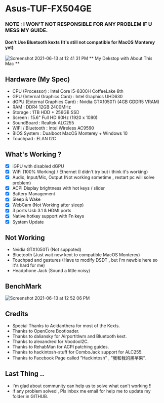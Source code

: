 # Asus-TUF-FX504GE
### NOTE : I WON'T NOT RESPONSIBLE FOR ANY PROBLEM IF U MESS MY GUIDE.
#### Don't Use Bluetooth kexts (It's still not compatible for MacOS Monterey yet)

![Screenshot 2021-06-13 at 12 41 31 PM](https://user-images.githubusercontent.com/85815874/121795795-971d7800-cc46-11eb-9afa-556592a81087.png)
                                      ** My Dekstop with About This Mac **

## Hardware (My Spec)
- CPU (Processor) : Intel Core i5-8300H CoffeeLake 8th
- GPU (Internal Graphics Card) : Intel Graphics UHD630
- dGPU (External Graphics Card) : Nvidia GTX1050Ti (4GB GDDR5 VRAM)
- RAM : DDR4 12GB 2400MHz
- Storage : 1TB HDD + 256GB SSD
- Screen : 15.6" Full HD 60Hz (1920 x 1080) 
- SoundBoard : Realtek ALC255
- WIFI / Bluetooth : Intel Wireless AC9560
- BIOS System : Dualboot MacOS Monterey + Windows 10
- Touchpad : ELAN I2C

## What's Working ?
- [x] iGPU with disabled dGPU
- [x] WiFi (100% Working) / Ethernet (I didn't try but i think it's working)
- [x] Audio, Input/Mic, Output (Not working sometime , restart pc will solve problem)
- [x] ACPI Display brightness with hot keys / slider
- [x] Battery Management
- [x] Sleep & Wake
- [x] WebCam (Not Working after sleep)
- [x] 3 ports Usb 3.1 & HDMI ports
- [x] Native hotkey support with Fn keys
- [x] System Update

## Not Working
- Nvidia GTX1050Ti (Not suppoted)
- Bluetooth (Just wait new kext to compatible MacOS Monterey)
- Touchpad and gestures (Have to modify DSDT , but I'm newbie here so it's hard for me)
- Headphone Jack (Sound a little noisy)

## BenchMark
![Screenshot 2021-06-13 at 12 52 06 PM](https://user-images.githubusercontent.com/85815874/121795848-0f843900-cc47-11eb-8b66-eff358a82c7d.png)

## Credits
- Special Thanks to Acidanthera for most of the Kexts.
- Thanks to OpenCore Bootloader.
- Thanks to daliansky for Airportitlwm and Bluetooth kext.
- Thanks to alexandred for VoodooI2C.
- Thanks to RehabMan for ACPI patching guides.
- Thanks to hackintosh-stuff for ComboJack support for ALC255.
- Thanks to Facebook Page called "Hackintosh" , "我和我的黑苹果“.

## Last Thing ..
- I'm glad about community can help us to solve what can't working !! 
- If any problem solved , Pls inbox me email for help me to update my folder in GITHUB.
